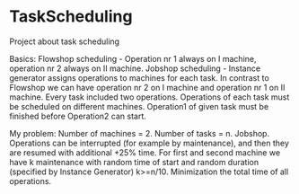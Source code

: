 # TaskScheduling
Project about task scheduling

Basics:
Flowshop scheduling - Operation nr 1 always on I machine, operation nr 2 always on II machine.
Jobshop scheduling - Instance generator assigns operations to machines for each task. In contrast to Flowshop we can have operation nr 2
on I machine and operation nr 1 on II machine.
Every task included two operations.
Operations of each task must be scheduled on different machines.
Operation1 of given task must be finished before Operation2 can start.

My problem:
Number of machines = 2.
Number of tasks = n.
Jobshop.
Operations can be interrupted (for example by maintenance), and then they are resumed with additional +25% time.
For first and second machine we have k maintenance with random time of start and random duration (specified by Instance Generator)
k>=n/10.
Minimization the total time of all operations.
